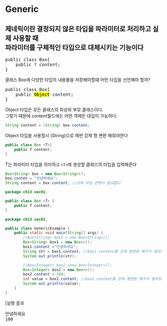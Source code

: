 Generic
===
제네릭이란 결정되지 않은 타입을  파라미터로 처리하고 실제 사용할 때  
파라미터를 구체적인 타입으로 대체시키는 기능이다
---
<pre>
public class Box{
    public ? content;
}
</pre>
클래스 Box에 다양한 타입의 내용물을 저장해야할떄 어떤 타입을 선언해야 할까?
<pre>
public class Box{
    public <mark>Object</mark> content;
}
</pre>
Object 타입은 모든 클래스의 최상위 부모 클래스이다.    
그렇기 때문에 content필드에는 어떤 객체든 대입이 가능하다.
```java
String content = (String) box.content;
```
Object 타입을 사용할시 (String)으로 매번 강제 형 변환 해줘야한다
````java
public class Box <T>{
    public T content;
}
````
T는 파라미터 타입을 의미하고 `<T>`에 생성할 클래스의 타입을 입력해준다
````java
Box<String> box = new Box<String>();
box.conten = "안녕하세요";
String content = box.content; //강제 타입 변환이 필요없다
````

````java
package ch13.sec01;

public class Box <T> {
    public T content;
}

````

````java
package ch13.sec01;

public class GenericExample {
    public static void main(String[] args) {
        //Box<String> box1 = new Box<String>();
        Box<String> box1 = new Box<>();
        box1.content ="안녕하세요";
        String str = box1.content; //box1.content를 강제 형변환 해주지 않아도 사용가능
        System.out.println(str);

        //Box<Integer> box2 =new Box<Integer>();
        Box<Integer> box2 = new Box<>();
        box2.content = 100;
        int value = box2.content; //box2.content를 강제 형변환 해주지 않아도 사용가능
        System.out.println(value);
    }
}
````
|실행 결과
<pre>
안녕하세요
100
</pre>

